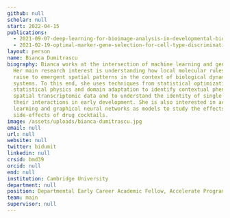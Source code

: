 ```yaml
---
github: null
scholar: null
start: 2022-04-15
publications:
  - 2021-09-07-deep-learning-for-bioimage-analysis-in-developmental-biology
  - 2021-02-19-optimal-marker-gene-selection-for-cell-type-discrimination-in-single-cell-analyses
layout: person
name: Bianca Dumitrascu
biography: Bianca works at the intersection of machine learning and genetics.
  Her main research interest is understanding how local molecular rules give
  raise to emergent spatial patterns in the context of biological dynamical
  systems. To this end, she uses techniques from statistical optimization,
  statistical physics and domain adaptation to identify contextual phenotypes in
  spatial transcriptomic data and to understand the identity of single cells and
  their interactions in early development. She is also interested in active
  learning and graphical neural networks as models to study the effects and
  side-effects of drug cocktails.
image: /assets/uploads/bianca-dumitrascu.jpg
email: null
url: null
website: null
twitter: bidumit
linkedin: null
crsid: bmd39
orcid: null
end: null
institution: Cambridge University
department: null
position: Departmental Early Career Academic Fellow, Accelerate Programme
team: main
supervisor: null
---
```

